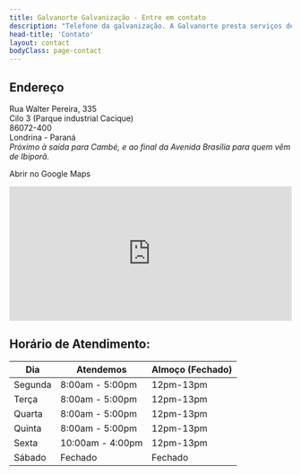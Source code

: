 ```yaml
---
title: Galvanorte Galvanização - Entre em contato
description: "Telefone da galvanização. A Galvanorte presta serviços de Galvanização (Zincagem), decapagem, fosfatização e limpeza química em Londrina. Atendemos todas as cidades da região do Paraná e São Paulo. Solicite uma coleta em Cambé, Ibiporã, Apucarana, Arapongas, Rolândia e Maringá."
head-title: 'Contato'
layout: contact
bodyClass: page-contact
---
```


## Endereço
Rua Walter Pereira, 335 \
Cilo 3 (Parque industrial Cacique) \
86072-400 \
Londrina - Paraná \
*Próximo à saída para Cambé, e ao final da Avenida Brasília para quem vêm de Ibiporã.*

<a href="https://maps.google.com/maps?ll=-23.28666,-51.208882&z=13&t=m&hl=pt&gl=US&mapclient=embed&cid=6986290246502533270" class="button" style="text-decoration:none">Abrir no Google Maps</a>

<iframe width="100%" height="240" frameborder="0" scrolling="no" marginheight="0" marginwidth="0" src="https://maps.google.com/maps?f=q&amp;source=s_q&amp;hl=pt&amp;geocode=&amp;q=Galvanorte+-+Rua+Walter+Pereira,+Londrina+-+Paran%C3%A1,+Brasil&amp;aq=0&amp;oq=galvanorte&amp;sll=37.0625,-95.677068&amp;sspn=60.676898,129.550781&amp;ie=UTF8&amp;hq=Galvanorte+-&amp;hnear=R.+Walter+Pereira,+Londrina+-+Paran%C3%A1,+86072-400,+Brasil&amp;t=m&amp;cid=6986290246502533270&amp;ll=-23.288657,-51.188908&amp;spn=0.037842,0.085659&amp;z=13&amp;output=embed"></iframe>

## Horário de Atendimento:

| Dia       | Atendemos        |  Almoço (Fechado)   |
| --------- | ---------------  | --------- |
| Segunda   | 8:00am - 5:00pm  | 12pm-13pm |
| Terça     | 8:00am - 5:00pm  | 12pm-13pm |
| Quarta    | 8:00am - 5:00pm  | 12pm-13pm |
| Quinta    | 8:00am - 5:00pm  | 12pm-13pm |
| Sexta     | 10:00am - 4:00pm | 12pm-13pm |
| Sábado    | Fechado          | Fechado   |
